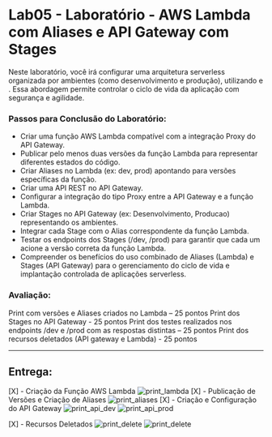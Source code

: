 # Lab05 - Laboratório - AWS Lambda  com Aliases e API Gateway com Stages

Neste laboratório, você irá configurar uma arquitetura serverless organizada por ambientes (como desenvolvimento e produção), utilizando e . Essa abordagem permite controlar o ciclo de vida da aplicação com segurança e agilidade.

### Passos para Conclusão do Laboratório:

- Criar uma função AWS Lambda compatível com a integração Proxy do API Gateway.
- Publicar pelo menos duas versões da função Lambda para representar diferentes estados do código.
- Criar Aliases no Lambda (ex: dev, prod) apontando para versões específicas da função.
- Criar uma API REST no API Gateway.
- Configurar a integração do tipo Proxy entre a API Gateway e a função Lambda.
- Criar Stages no API Gateway (ex: Desenvolvimento, Producao) representando os ambientes.
- Integrar cada Stage com o Alias correspondente da função Lambda.
- Testar os endpoints dos Stages (/dev, /prod) para garantir que cada um acione a versão correta da função Lambda.
- Compreender os benefícios do uso combinado de Aliases (Lambda) e Stages (API Gateway) para o gerenciamento do ciclo de vida e implantação controlada de aplicações serverless.

### Avaliação:
Print com versões e Aliases criados no Lambda – 25 pontos
Print dos Stages no API Gateway - 25 pontos
Print dos testes realizados nos endpoints /dev e /prod com as respostas distintas – 25 pontos
Print dos recursos deletados (API gateway e Lambda) - 25 pontos


----

## Entrega:
[X] - Criação da Função AWS Lambda
![print_lambda](lambda.png)
[X] - Publicação de Versões e Criação de Aliases
![print_aliases](alias-version.png)
[X] - Criação e Configuração do API Gateway
![print_api_dev](api-dev.png)
![print_api_prod](api-prod.png)

[X] - Recursos Deletados
![print_delete](delete-api.png)
![print_delete](delete-lambda.png)